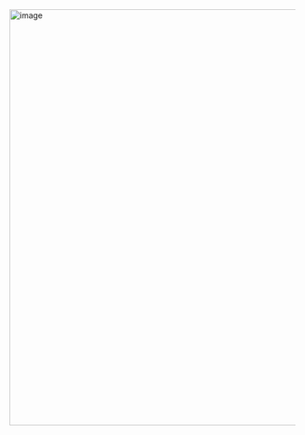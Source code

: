 <img width="1326" height="733" alt="image" src="https://github.com/user-attachments/assets/9d0518b3-45ae-4f9b-b32d-8226948a0d16" />
